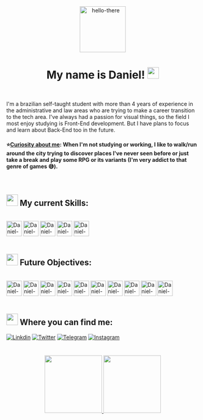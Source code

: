 <div display="block" align="center">
  <img height="120em" alt="hello-there" src="https://cdn.discordapp.com/attachments/673658623892914207/996865118367383632/5si19ng6ric11.gif">
  <h1>My name is Daniel! <img width="30px" src="https://raw.githubusercontent.com/kaueMarques/kaueMarques/master/hi.gif"></h1>
</div>

<br>

I'm a brazilian self-taught student with more than 4 years of experience in the administrative and law areas who are trying to make a career transition to the tech area. I've always had a passion for visual things, so the field I most enjoy studying is Front-End development. But I have plans to focus and learn about Back-End too in the future.

#### ⭐<ins>**Curiosity about me**</ins>: When I'm not studying or working, I like to walk/run around the city trying to discover places I've never seen before or just take a break and play some RPG or its variants (I'm very addict to that genre of games 😅).

<br>

## <img height="30px" src="https://emojipedia-us.s3.dualstack.us-west-1.amazonaws.com/thumbs/160/samsung/320/hammer-and-wrench_1f6e0-fe0f.png"> My current Skills:
<div style="display: inline_block"><br>
  <a href="https://developer.mozilla.org/JavaScript" target="_blank"><img align="center" alt="Daniel-Js" height="40" src="https://cdn.jsdelivr.net/gh/devicons/devicon/icons/javascript/javascript-original.svg"></a>
  <a href="https://developer.mozilla.org/HTML" target="_blank"><img align="center" alt="Daniel-HTML" height="40" src="https://cdn.jsdelivr.net/gh/devicons/devicon/icons/html5/html5-original.svg"></a>
  <a href="https://developer.mozilla.org/CSS" target="_blank"><img align="center" alt="Daniel-CSS" height="40" src="https://cdn.jsdelivr.net/gh/devicons/devicon/icons/css3/css3-original.svg"></a>
  <a href="https://git-scm.com/" target="_blank"><img align="center" alt="Daniel-GIT" height="40" src="https://cdn.jsdelivr.net/gh/devicons/devicon/icons/git/git-original.svg"/></a>
  <a href="https://pages.github.com/" target="_blank"><img align="center" alt="Daniel-GITHUB" height="40" src="https://cdn.jsdelivr.net/gh/devicons/devicon/icons/github/github-original.svg"/></a>
</div><br>

## <img height="30px" src="https://emojipedia-us.s3.dualstack.us-west-1.amazonaws.com/thumbs/160/google/313/books_1f4da.png"> Future Objectives:
<div style="display: inline_block"><br>
  <a href="https://reactjs.org/" target="_blank"><img align="center" alt="Daniel-React" height="40" src="https://cdn.jsdelivr.net/gh/devicons/devicon/icons/react/react-original-wordmark.svg"></a>
  <a href="https://www.typescriptlang.org/" target="_blank"><img align="center" alt="Daniel-Ts" height="40" src="https://cdn.jsdelivr.net/gh/devicons/devicon/icons/typescript/typescript-original.svg"></a>
  <a href="https://www.python.org/" target="_blank"><img align="center" alt="Daniel-Python" height="40" src="https://cdn.jsdelivr.net/gh/devicons/devicon/icons/python/python-original-wordmark.svg"></a>
  <a href="https://www.php.net/" target="_blank"><img align="center" alt="Daniel-PHP" height="40" src="https://cdn.jsdelivr.net/gh/devicons/devicon/icons/php/php-plain.svg"></a>
  <a href="https://vuejs.org/" target="_blank"><img align="center" alt="Daniel-Vue" height="40" src="https://cdn.jsdelivr.net/gh/devicons/devicon/icons/vuejs/vuejs-original-wordmark.svg"></a>
  <a href="https://nodejs.org/en/about/" target="_blank"><img align="center" alt="Daniel-NodeJs" height="40" src="https://cdn.jsdelivr.net/gh/devicons/devicon/icons/nodejs/nodejs-plain-wordmark.svg"></a>
  <a href="https://learn.microsoft.com/dotnet/csharp/" target="_blank"><img align="center" alt="Daniel-C" height="40" src="https://cdn.jsdelivr.net/gh/devicons/devicon/icons/c/c-original.svg"></a>
  <a href="https://en.wikipedia.org/wiki/MySQL" target="_blank"><img align="center" alt="Daniel-MySQL" height="40" src="https://cdn.jsdelivr.net/gh/devicons/devicon/icons/mysql/mysql-original-wordmark.svg"></a>
  <a href="https://aws.amazon.com/what-is-aws/?nc1=f_cc" target="_blank"><img align="center" alt="Daniel-AWS" height="40" src="https://img.icons8.com/color/72/amazon-web-services.png"></a>
  <a href="https://angular.io/docs" target="_blank"><img align="center" alt="Daniel-Angular" height="40" src="https://cdn.jsdelivr.net/gh/devicons/devicon/icons/angularjs/angularjs-original.svg"></a>
</div><br>

## <img height="30px" src="https://emojipedia-us.s3.dualstack.us-west-1.amazonaws.com/thumbs/160/facebook/65/mobile-phone_1f4f1.png"> Where you can find me:
[![Linkdin](https://img.shields.io/badge/LinkedIn-0077B5?style=for-the-badge&logo=linkedin&logoColor=white)](https://www.linkedin.com/in/araujodanield/)
[![Twitter](https://img.shields.io/badge/Twitter-1DA1F2?style=for-the-badge&logo=twitter&logoColor=white)](https://twitter.com/araujodanield)
[![Telegram](https://img.shields.io/badge/Telegram-2CA5E0?style=for-the-badge&logo=telegram&logoColor=white)](https://t.me/araujodanield)
[![Instagram](https://img.shields.io/badge/Instagram-E4405F?style=for-the-badge&logo=instagram&logoColor=white)](https://www.instagram.com/araujodanield/)

#

<div align="center">
  <a href="https://github.com/araujodanield">
  <img height="150em" src="https://github-readme-stats.vercel.app/api?username=araujodanield&show_icons=true&theme=tokyonight&include_all_commits=true&count_private=true"/>
  <img height="150em" src="https://github-readme-stats.vercel.app/api/top-langs/?username=araujodanield&layout=compact&langs_count=7&theme=tokyonight"/>
</div>
